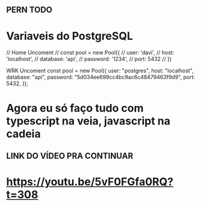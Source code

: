 ## PERN TODO

# Variaveis do PostgreSQL

// Home Uncoment
// const pool = new Pool({
// user: 'davi',
// host: 'localhost',
// database: 'api',
// password: '1234',
// port: 5432
// })

WRK Uncoment
const pool = new Pool({
user: "postgres",
host: "localhost",
database: "api",
password: "5d034ee699cc4bc9ac6c48479463f9d9",
port: 5432,
});

# Agora eu só faço tudo com typescript na veia, javascript na cadeia

## LINK DO VÍDEO PRA CONTINUAR

# https://youtu.be/5vF0FGfa0RQ?t=308
